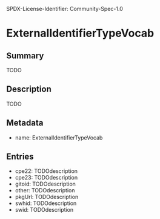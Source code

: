 SPDX-License-Identifier: Community-Spec-1.0

# ExternalIdentifierTypeVocab

## Summary

TODO

## Description

TODO

## Metadata

- name: ExternalIdentifierTypeVocab

## Entries

- cpe22: TODOdescription
- cpe23: TODOdescription
- gitoid: TODOdescription
- other: TODOdescription
- pkgUrl: TODOdescription
- swhid: TODOdescription
- swid: TODOdescription

